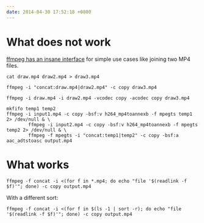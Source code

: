 ```yaml
---
date: 2014-04-30 17:52:18 +0800
---
```


# What does not work

<a href="http://trac.ffmpeg.org/wiki/How%20to%20concatenate%20(join,%20merge)%20media%20files">ffmpeg has an insane interface</a> for simple use cases like joining two MP4 files.

	cat draw.mp4 draw2.mp4 > draw3.mp4

	ffmpeg -i "concat:draw.mp4|draw2.mp4" -c copy draw3.mp4

	ffmpeg -i draw.mp4 -i draw2.mp4 -vcodec copy -acodec copy draw3.mp4

	mkfifo temp1 temp2
	ffmpeg -i input1.mp4 -c copy -bsf:v h264_mp4toannexb -f mpegts temp1 2> /dev/null & \
			ffmpeg -i input2.mp4 -c copy -bsf:v h264_mp4toannexb -f mpegts temp2 2> /dev/null & \
			ffmpeg -f mpegts -i "concat:temp1|temp2" -c copy -bsf:a aac_adtstoasc output.mp4

# What works

	ffmpeg -f concat -i <(for f in *.mp4; do echo "file '$(readlink -f $f)'"; done) -c copy output.mp4

With a different sort:

	ffmpeg -f concat -i <(for f in $(ls -1 | sort -r); do echo "file '$(readlink -f $f)'"; done) -c copy output.mp4
